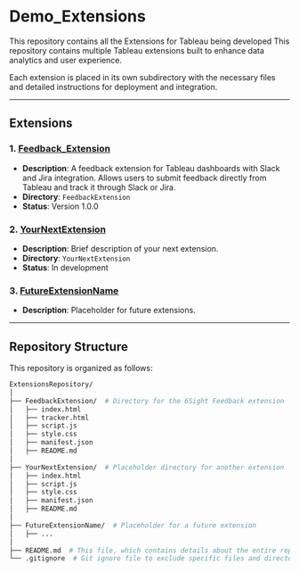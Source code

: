 # Demo_Extensions
This repository contains all the Extensions for Tableau being developed
This repository contains multiple Tableau extensions built to enhance data analytics and user experience.

Each extension is placed in its own subdirectory with the necessary files and detailed instructions for deployment and integration.

---

## Extensions

### 1. [Feedback_Extension](./Feedback_Extension/)
- **Description**: A feedback extension for Tableau dashboards with Slack and Jira integration. Allows users to submit feedback directly from Tableau and track it through Slack or Jira.
- **Directory**: `FeedbackExtension`
- **Status**: Version 1.0.0

### 2. [YourNextExtension](./YourNextExtension/)
- **Description**: Brief description of your next extension.
- **Directory**: `YourNextExtension`
- **Status**: In development

### 3. [FutureExtensionName](./FutureExtensionName/)
- **Description**: Placeholder for future extensions.

---

## Repository Structure

This repository is organized as follows:

```bash
ExtensionsRepository/
│
├── FeedbackExtension/  # Directory for the 6Sight Feedback extension
│   ├── index.html
│   ├── tracker.html
│   ├── script.js
│   ├── style.css
│   ├── manifest.json
│   ├── README.md
│
├── YourNextExtension/  # Placeholder directory for another extension
│   ├── index.html
│   ├── script.js
│   ├── style.css
│   ├── manifest.json
│   ├── README.md
│
├── FutureExtensionName/  # Placeholder for a future extension
│   ├── ...
│
├── README.md  # This file, which contains details about the entire repository
└── .gitignore  # Git ignore file to exclude specific files and directories
